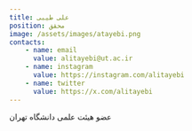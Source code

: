 ```yaml
---
title: علی طیبی
position: محقق
image: /assets/images/atayebi.png
contacts:
    - name: email
      value: alitayebi@ut.ac.ir
    - name: instagram
      value: https://instagram.com/alitayebi
    - name: twitter
      value: https://x.com/alitayebi
---
```

عضو هیئت علمی دانشگاه تهران